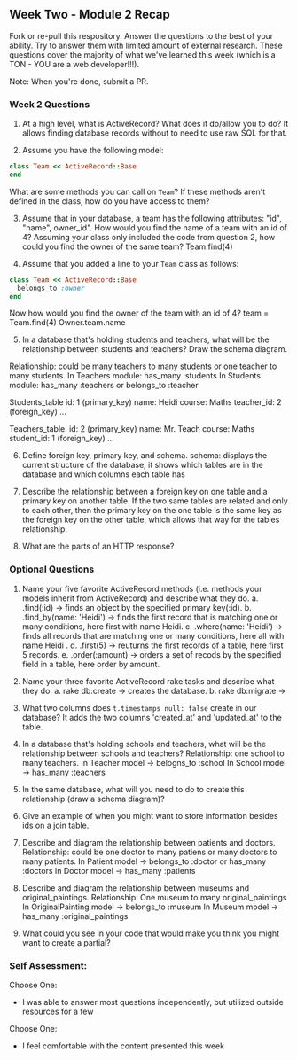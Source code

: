 ## Week Two - Module 2 Recap

Fork or re-pull this respository. Answer the questions to the best of your ability. Try to answer them with limited amount of external research. These questions cover the majority of what we've learned this week (which is a TON - YOU are a web developer!!!). 

Note: When you're done, submit a PR.


### Week 2 Questions

1. At a high level, what is ActiveRecord? What does it do/allow you to do?
  It allows finding database records without to need to use raw SQL for that.
  
2. Assume you have the following model:

```ruby
class Team << ActiveRecord::Base
end
```

What are some methods you can call on `Team`? If these methods aren't defined in the class, how do you have access to them?

3. Assume that in your database, a team has the following attributes: "id", "name", owner_id". How would you find the name of a team with an id of 4? Assuming your class only included the code from question 2, how could you find the owner of the same team?
  Team.find(4)

4. Assume that you added a line to your `Team` class as follows:

```ruby
class Team << ActiveRecord::Base
  belongs_to :owner
end
```

Now how would you find the owner of the team with an id of 4?
  team = Team.find(4)
  Owner.team.name

5. In a database that's holding students and teachers, what will be the relationship between students and teachers? Draw the schema diagram. 

  Relationship: could be many teachers to many students or one teacher to many students.
  In Teachers module: has_many :students
  In Students module: has_many :teachers or belongs_to :teacher
  
  Students_table
  id: 1 (primary_key)
  name: Heidi
  course: Maths 
  teacher_id: 2 (foreign_key)
  ...
  
  Teachers_table:
  id: 2 (primary_key)
  name: Mr. Teach
  course: Maths
  student_id: 1 (foreign_key)
  ...
  
  
6. Define foreign key, primary key, and schema.
  schema: displays the current structure of the database, it shows which tables are in the database and which columns each       table has
  

7. Describe the relationship between a foreign key on one table and a primary key on another table.
  If the two same tables are related and only to each other, then the primary key on the one table is the same key as the       foreign key on the other table, which allows that way for the tables relationship.
  
8. What are the parts of an HTTP response?


### Optional Questions

1. Name your five favorite ActiveRecord methods (i.e. methods your models inherit from ActiveRecord) and describe what they do.
  a. .find(:id) -> finds an object by the specified primary key(:id). 
  b. .find_by(name: 'Heidi') -> finds the first record that is matching one or many conditions, here first with name Heidi.
  c. .where(name: 'Heidi') -> finds all records that are matching one or many conditions, here all with name Heidi .
  d. .first(5) -> reuturns the first records of a table, here first 5 records.
  e. .order(:amount) ->  orders a set of recods by the specified field in a table, here order by amount.
  
2. Name your three favorite ActiveRecord rake tasks and describe what they do.
  a. rake db:create -> creates the database.
  b. rake db:migrate -> 

3. What two columns does `t.timestamps null: false` create in our database?
  It adds the two columns 'created_at' and 'updated_at' to the table.
   
4. In a database that's holding schools and teachers, what will be the relationship between schools and teachers?
    Relationship: one school to many teachers. 
    In Teacher model -> belogns_to :school
    In School model -> has_many :teachers
    
5. In the same database, what will you need to do to create this relationship (draw a schema diagram)?
    

6. Give an example of when you might want to store information besides ids on a join table.

7. Describe and diagram the relationship between patients and doctors.
    Relationship: could be one doctor to many patiens or many doctors to many patients.
    In Patient model -> belongs_to :doctor or has_many :doctors
    In Doctor model -> has_many :patients 


8. Describe and diagram the relationship between museums and original_paintings.
   Relationship: One museum to many original_paintings
    In OriginalPainting model -> belongs_to :museum
    In Museum model -> has_many :original_paintings
    
9. What could you see in your code that would make you think you might want to create a partial?

### Self Assessment:
Choose One:
* I was able to answer most questions independently, but utilized outside resources for a few

Choose One:
* I feel comfortable with the content presented this week
